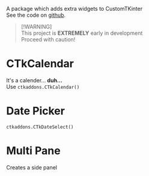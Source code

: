 A package which adds extra widgets to CustomTKinter\
See the code on [github](https://github.com/TonyLovesCoding/CTkAddons).

> [!WARNING]\
> This project is **EXTREMELY** early in development\
> Proceed with caution!

# CTkCalendar
It's a calender... **duh...**\
Use `ctkaddons.CTkCalendar()`

# Date Picker
`ctkaddons.CTkDateSelect()`

# Multi Pane
Creates a side panel